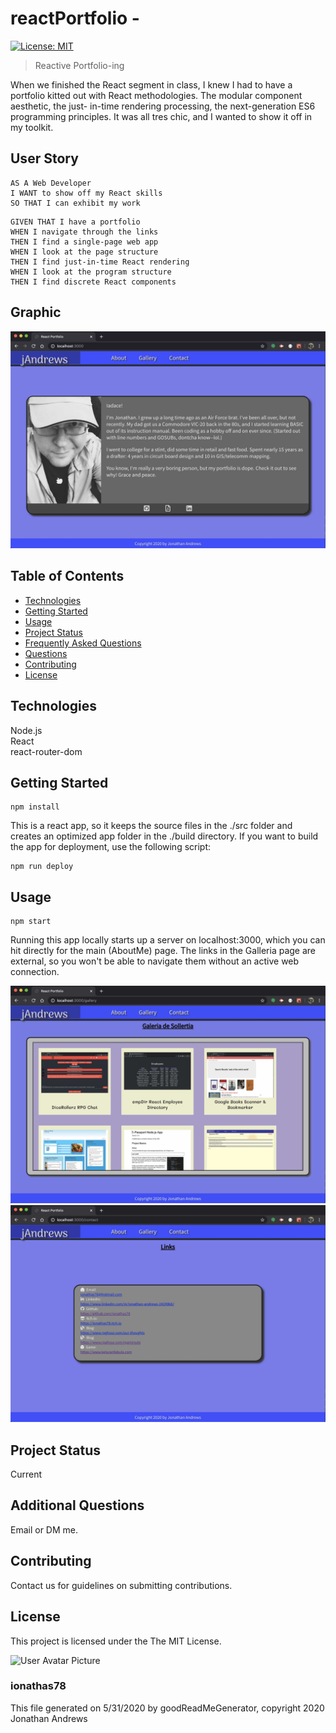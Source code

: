 # reactPortfolio - 
[![License: MIT](https://img.shields.io/badge/License-MIT-yellow.svg)](https://opensource.org/licenses/MIT)

> Reactive Portfolio-ing

When we finished the React segment in class, I knew I had to have a portfolio
kitted out with React methodologies. The modular component aesthetic, the just-
in-time rendering processing, the next-generation ES6 programming principles.
It was all tres chic, and I wanted to show it off in my toolkit.


## User Story

```
AS A Web Developer 
I WANT to show off my React skills
SO THAT I can exhibit my work
```

```
GIVEN THAT I have a portfolio
WHEN I navigate through the links
THEN I find a single-page web app
WHEN I look at the page structure
THEN I find just-in-time React rendering
WHEN I look at the program structure
THEN I find discrete React components
```
            


## Graphic
![Project Image 0](./build/images/ReactPort_AboutMe.jpg)

## Table of Contents
* [Technologies](#Technologies)
* [Getting Started](#Getting)
* [Usage](#Usage)
* [Project Status](#Project)
* [Frequently Asked Questions](#FAQ)
* [Questions](#Additional)
* [Contributing](#Contributing)
* [License](#License)
## Technologies
Node.js\
React\
react-router-dom

## Getting Started
```
npm install
```
This is a react app, so it keeps the source files in the ./src folder and creates an optimized app folder in the ./build directory.
If you want to build the app for deployment, use the following script:
```
npm run deploy
```


## Usage
```
npm start
```
Running this app locally starts up a server on localhost:3000, which you can hit directly for the main (AboutMe) page. The links in the Galleria page are external, so you won't be able to navigate them without an active web connection.

![Project Usage Image 0](./build/images/ReactPort_Gallery.jpg)
![Project Usage Image 1](./build/images/ReactPort_Links.jpg)

## Project Status
Current


## Additional Questions
Email or DM me.

## Contributing
Contact us for guidelines on submitting contributions.

## License
This project is licensed under the The MIT License.

![User Avatar Picture](https://avatars1.githubusercontent.com/u/61706660?v=4)
### ionathas78

This file generated on 5/31/2020 by goodReadMeGenerator, copyright 2020 Jonathan Andrews

